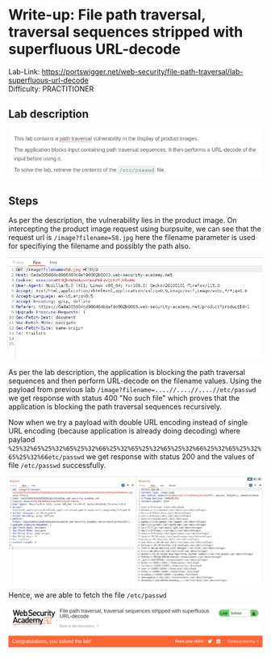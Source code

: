 # Write-up: File path traversal, traversal sequences stripped with superfluous URL-decode

Lab-Link: <https://portswigger.net/web-security/file-path-traversal/lab-superfluous-url-decode>  
Difficulty: PRACTITIONER  
  

## Lab description

![lab_description](img/1.png)

## Steps

As per the description, the vulnerability lies in the product image. On intercepting the product image request using burpsuite, we can see that the request url is `/image?filename=58.jpg` here the filename parameter is used for specifiying the filename and possibly the path also.

![image_req](img/2.png)

As per the lab description, the application is blocking the path traversal sequences and then perform URL-decode on the filename values. Using the payload from previous lab `/image?filename=....//....//....//etc/passwd` we get response with status 400 "No such file" which proves that the application is blocking the path traversal sequences recursively.

Now when we try a payload with double URL encoding instead of single URL encoding (because application is already doing decoding) where paylaod `%25%32%65%25%32%65%25%32%66%25%32%65%25%32%65%25%32%66%25%32%65%25%32%65%25%32%66etc/passwd` we get response with status 200 and the values of file `/etc/passwd` successfully.

![path_traversal_vul](img/3.png)

Hence, we are able to fetch the file `/etc/passwd`

![success](img/4.png)
